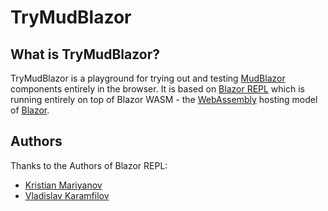 # TryMudBlazor

## What is TryMudBlazor?
TryMudBlazor is a playground for trying out and testing [MudBlazor](https://mudblazor.com) components entirely in the browser. It is based on [Blazor REPL](https://blazorrepl.com) which is running entirely on top of Blazor WASM - the [WebAssembly](https://webassembly.org) hosting model of [Blazor](https://dotnet.microsoft.com/apps/aspnet/web-apps/blazor).


## Authors
Thanks to the Authors of Blazor REPL:
- [Kristian Mariyanov](https://github.com/kristianmariyanov)
- [Vladislav Karamfilov](https://github.com/vladislav-karamfilov)
